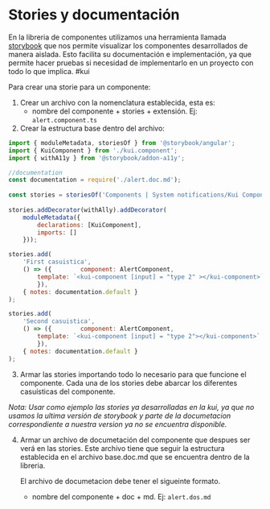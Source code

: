 # Stories y documentación

En la libreria de componentes utilizamos una herramienta llamada [storybook](https://storybook.js.org) que nos permite visualizar los componentes desarrollados de manera aislada. Esto facilita su documentación e implementación, ya que permite hacer pruebas si necesidad de implementarlo en un proyecto con todo lo que implica. #kui

Para crear una storie para un componente:

1. Crear un archivo con la nomenclatura establecida, esta es: 
   - nombre del componente + stories + extensión. Ej: `alert.component.ts`
2. Crear la estructura base dentro del archivo:
```js
import { moduleMetadata, storiesOf } from '@storybook/angular';   
import { KuiComponent } from './kui.component';  
import { withA11y } from '@storybook/addon-a11y';

//documentation
const documentation = require('./alert.doc.md');  
  
const stories = storiesOf('Components | System notifications/Kui Component', module);  
  
stories.addDecorator(withAlly).addDecorator(  
    moduleMetadata({  
        declarations: [KuiComponent],  
        imports: []  
    }));

stories.add(  
    'First casuistica',  
    () => ({        component: AlertComponent,  
        template: `<kui-component [input] = "type 2" ></kui-component>`    
        }),  
    { notes: documentation.default }  
);

stories.add(  
    'Second casuistica',  
    () => ({        component: AlertComponent,  
        template: `<kui-component [input] = "type 2"></kui-component>`    
        }),  
    { notes: documentation.default }  
);
```

3. Armar las stories importando todo lo necesario para que funcione el componente. Cada una de los stories debe abarcar los diferentes casuísticas del componente.

_Nota: Usar como ejemplo las stories ya desarrolladas en la kui, ya que no usamos la ultima versión de storybook y parte de la documetacion correspondiente a nuestra version ya no se encuentra disponible._

4. Armar un archivo de documetación del componente que despues ser verá en las stories. Este archivo tiene que seguir la estructura establecida en el archivo base.doc.md que se encuentra dentro de la libreria.
   
   El archivo de documetacion debe tener el sigueinte formato.
   - nombre del componente + doc + md. Ej: `alert.dos.md`